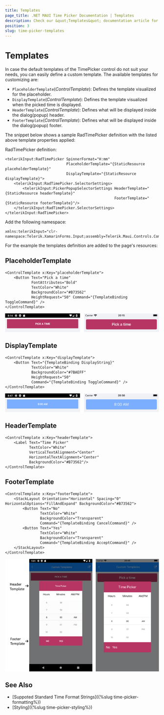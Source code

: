 ```yaml
---
title: Templates
page_title: .NET MAUI Time Picker Documentation | Templates
description: Check our &quot;Templates&quot; documentation article for Telerik TimePicker for .NET MAUI.
position: 3
slug: time-picker-templates
---
```


# Templates

In case the default templates of the TimePicker control do not suit your needs, you can easily define a custom template. The available templates for customizing are:

* `PlaceholderTemplate`(*ControlTemplate*): Defines the template visualized for the placeholder.  
* `DisplayTemplate`(*ControlTemplate*): Defines the template visualized when the picked time is displayed.
* `HeaderTemplate`(*ControlTemplate*): Defines what will be displayed inside the dialog(popup) header.
* `FooterTemplate`(*ControlTemplate*): Defines what will be displayed inside the dialog(popup) footer.

The snippet below shows a sample RadTimePicker definition with the listed above template properties applied:

RadTimePicker definition:

```XAML
<telerikInput:RadTimePicker SpinnerFormat="H:mm"
                            PlaceholderTemplate="{StaticResource placeholderTemplate}"
                            DisplayTemplate="{StaticResource displayTemplate}">
    <telerikInput:RadTimePicker.SelectorSettings>
        <telerikInput:PickerPopupSelectorSettings HeaderTemplate="{StaticResource headerTemplate}"
                                                  FooterTemplate="{StaticResource footerTemplate}"/>
    </telerikInput:RadTimePicker.SelectorSettings>
</telerikInput:RadTimePicker>
```

Add the following namespace:

 ```XAML
 xmlns:telerikInput="clr-namespace:Telerik.XamarinForms.Input;assembly=Telerik.Maui.Controls.Compatibility"
 ```
 
For the example the templates definition are added to the page's resources:

## PlaceholderTemplate

```XAML
<ControlTemplate x:Key="placeholderTemplate">
    <Button Text="Pick a time" 
            FontAttributes="Bold" 
            TextColor="White"
            BackgroundColor="#B73562" 
            HeightRequest="50" Command="{TemplateBinding ToggleCommand}" />
</ControlTemplate>
```

![RadTimePicker PlaceholderTemplate](images/timepicker_placeholder_template.png)

## DisplayTemplate

```XAML
<ControlTemplate x:Key="displayTemplate">
    <Button Text="{TemplateBinding DisplayString}" 
            TextColor="White" 
            BackgroundColor="#7BAEFF"
            HeightRequest="50"
            Command="{TemplateBinding ToggleCommand}" />
</ControlTemplate>
```

![RadTimePicker DisplayTemplate](images/timepicker_display_template.png)

## HeaderTemplate

```XAML
<ControlTemplate x:Key="headerTemplate">
    <Label Text="Time Picker" 
           TextColor="White"
           VerticalTextAlignment="Center"
           HorizontalTextAlignment="Center"
           BackgroundColor="#B73562"/>
</ControlTemplate>
```

## FooterTemplate

```XAML
<ControlTemplate x:Key="footerTemplate">
    <StackLayout Orientation="Horizontal" Spacing="0" HorizontalOptions="FillAndExpand" BackgroundColor="#B73562">
        <Button Text="No" 
                TextColor="White"
                BackgroundColor="Transparent"
                Command="{TemplateBinding CancelCommand}" />
        <Button Text="Yes"
                TextColor="White"
                BackgroundColor="Transparent"
                Command="{TemplateBinding AcceptCommand}" />
    </StackLayout>
</ControlTemplate>
```

![RadTimePicker FooterTemplate](images/timepicker_header_footer_template.png)


## See Also

- [Suppoted Standard Time Format Strings]({%slug time-picker-formatting%})
- [Styling]({%slug time-picker-styling%})